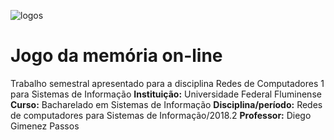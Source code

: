 ![logos](http://www.professores.uff.br/kowada/wp-content/uploads/sites/63/2017/08/UFF-IC-logos.png)
# Jogo da memória on-line
Trabalho semestral apresentado para a disciplina Redes de Computadores 1 para Sistemas de Informação
**Instituição:** Universidade Federal Fluminense
**Curso:** Bacharelado em Sistemas de Informação
**Disciplina/período:** Redes de computadores para Sistemas de Informação/2018.2
**Professor:** Diego Gimenez Passos
